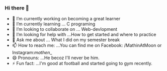### Hi there 👋


- 🔭 I’m currently working on becoming a great learner 
- 🌱 I’m currently learning ... C programing 
- 👯 I’m looking to collaborate on ... Web-devlopment 
- 🤔 I’m looking for help with ...How to get started and where to practice
- 💬 Ask me about ... What I did on my semester break
- 📫 How to reach me: ...You can find me on Facebook: /MathinAtMoon or Instagram:_mathen__
- 😄 Pronouns: ...He becoz I'll never be him.
- ⚡ Fun fact: ...I'm good at football and started going to gym recently.
